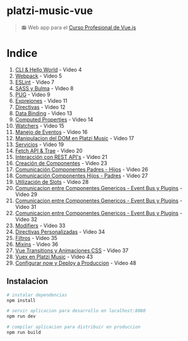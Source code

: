 # platzi-music-vue

> 📻 Web app para el [Curso Profesional de Vue.js](http://platzi.com/vue)

# Indice
1. [CLI & Hello World](https://github.com/platzi/platzi-music-vue/tree/video4) - Video 4
1. [Webpack](https://github.com/platzi/platzi-music-vue/tree/video5) - Video 5
1. [ESLint](https://github.com/platzi/platzi-music-vue/tree/video7) - Video 7
1. [SASS y Bulma](https://github.com/platzi/platzi-music-vue/tree/video8) - Video 8
1. [PUG](https://github.com/platzi/platzi-music-vue/tree/video9) - Video 9
1. [Expreiones](https://github.com/platzi/platzi-music-vue/tree/video10) - Video 11
1. [Directivas](https://github.com/platzi/platzi-music-vue/tree/video11) - Video 12
1. [Data Binding](https://github.com/platzi/platzi-music-vue/tree/video12) - Video 13
1. [Computed Properties](https://github.com/platzi/platzi-music-vue/tree/video13) - Video 14
1. [Watchers](https://github.com/platzi/platzi-music-vue/tree/video14) - Video 15
1. [Manejo de Eventos](https://github.com/platzi/platzi-music-vue/tree/video15) - Video 16
1. [Manipulacion del DOM en Platzi Music](https://github.com/platzi/platzi-music-vue/tree/video16) - Video 17
1. [Servicios](https://github.com/platzi/platzi-music-vue/tree/video17) - Video 19
1. [Fetch API & Trae](https://github.com/platzi/platzi-music-vue/tree/video18) - Video 20
1. [Interacción con REST API's](https://github.com/platzi/platzi-music-vue/tree/video19) - Video 21
1. [Creación de Componentes](https://github.com/platzi/platzi-music-vue/tree/video21) - Video 23
1. [Comunicación Componentes Padres - Hijos](https://github.com/platzi/platzi-music-vue/tree/video24) - Video 26
1. [Comunicación Componentes Hijos - Padres](https://github.com/platzi/platzi-music-vue/tree/video25) - Video 27
1. [Utilización de Slots](https://github.com/platzi/platzi-music-vue/tree/video26) - Video 28
1. [Comunicacion entre Componentes Genericos - Event Bus y Plugins](https://github.com/platzi/platzi-music-vue/tree/video27) - Video 29
1. [Comunicacion entre Componentes Genericos - Event Bus y Plugins](https://github.com/platzi/platzi-music-vue/tree/video29) - Video 31
1. [Comunicacion entre Componentes Genericos - Event Bus y Plugins](https://github.com/platzi/platzi-music-vue/tree/video30) - Video 32
1. [Modifiers](https://github.com/platzi/platzi-music-vue/tree/video31) - Video 33
1. [Directivas Personalizadas](https://github.com/platzi/platzi-music-vue/tree/video32) - Video 34
1. [Filtros](https://github.com/platzi/platzi-music-vue/tree/video33) - Video 35
1. [Mixins](https://github.com/platzi/platzi-music-vue/tree/video34) - Video 36
1. [Vue Transitions y Animaciones CSS](https://github.com/platzi/platzi-music-vue/tree/video35) - Video 37
1. [Vuex en Platzi Music](https://github.com/platzi/platzi-music-vue/tree/video41) - Video 43
1. [Configurar now y Deploy a Produccion](https://github.com/platzi/platzi-music-vue/tree/video46) - Video 48


## Instalacion

``` bash
# instalar dependencias
npm install

# servir aplicacion para desarrollo en localhost:8080
npm run dev

# compilar aplicacion para distribuir en produccion
npm run build
```
